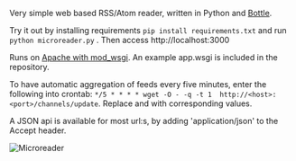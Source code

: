 Very simple web based RSS/Atom reader, written in Python and [Bottle](http://bottlepy.org/). 

Try it out by installing requirements `pip install requirements.txt` and 
run `python microreader.py` . Then access http://localhost:3000

Runs on [Apache with mod_wsgi](http://bottlepy.org/docs/dev/deployment.html#apache-mod-wsgi).
An example app.wsgi is included in the repository.

To have automatic aggregation of feeds every five minutes, enter the 
following into crontab:
`*/5 * * * * wget -O - -q -t 1  http://<host>:<port>/channels/update`. 
Replace <host> and <port> with corresponding values.

A JSON api is available for most url:s, by adding 'application/json' 
to the Accept header.

![Microreader](http://morganbengtsson.github.io/images/microreader.png "Microreader")
